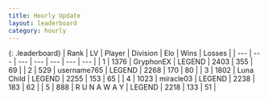```yaml
---
title: Hourly Update
layout: leaderboard
category: hourly
---
```


{: .leaderboard}
| Rank | LV | Player | Division | Elo | Wins | Losses |
| --- | --- | --- | --- | --- | --- | --- |
| <span data-change="0">1</span> | 1376 | <span title="ID: 315148">GryphonEX</span> | LEGEND | <span data-change="-15">2403</span> | <span data-change="0">355</span> | <span data-change="1">69</span> |
| <span data-change="0">2</span> | 529 | <span title="ID: 188640">username765</span> | LEGEND | <span data-change="0">2268</span> | <span data-change="0">170</span> | <span data-change="0">80</span> |
| <span data-change="0">3</span> | 1802 | <span title="ID: 164871">Luna Child</span> | LEGEND | <span data-change="0">2255</span> | <span data-change="0">153</span> | <span data-change="0">65</span> |
| <span data-change="0">4</span> | 1023 | <span title="ID: 416373">miracle03</span> | LEGEND | <span data-change="7">2238</span> | <span data-change="1">183</span> | <span data-change="0">62</span> |
| <span data-change="0">5</span> | 888 | <span title="ID: 66144">R U N A W A Y</span> | LEGEND | <span data-change="0">2218</span> | <span data-change="0">133</span> | <span data-change="0">51</span> |